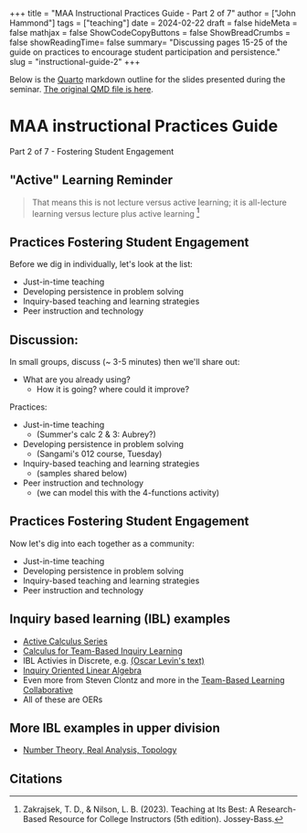 +++
title = "MAA Instructional Practices Guide - Part 2 of 7"
author = ["John Hammond"]
tags = ["teaching"]
date = 2024-02-22
draft = false
hideMeta = false
mathjax = false
ShowCodeCopyButtons = false
ShowBreadCrumbs = false
showReadingTime= false
summary= "Discussing pages 15-25 of the guide on practices to encourage student participation and persistence."
slug = "instructional-guide-2"
+++


Below is the [Quarto](https://quarto.org) markdown outline for the slides presented during the seminar. [The original QMD file is here](./InstructionalGuide2.qmd).  

# MAA instructional Practices Guide
Part 2 of 7 - Fostering Student Engagement

## "Active" Learning Reminder

> That means this is not lecture versus active learning; it is all-lecture learning versus lecture plus active learning
[^2]

[^2]:Zakrajsek, T. D., & Nilson, L. B. (2023). Teaching at Its Best: A Research-Based Resource for College Instructors (5th edition). Jossey-Bass.


## Practices Fostering Student Engagement

Before we dig in individually, let's look at the list: 

- Just-in-time teaching 
- Developing persistence in problem solving
- Inquiry-based teaching and learning strategies
- Peer instruction and technology

## Discussion:

In small groups, discuss (~ 3-5 minutes) then we'll share out:

- What are you already using?  
  - How it is going? where could it improve?


Practices:

- Just-in-time teaching 
  - (Summer's calc 2 & 3:  Aubrey?)
- Developing persistence in problem solving
  - (Sangami's 012 course, Tuesday)
- Inquiry-based teaching and learning strategies
  - (samples shared below)
- Peer instruction and technology
  - (we can model this with the 4-functions activity)

## Practices Fostering Student Engagement

Now let's dig into each together as a community: 

- Just-in-time teaching 
- Developing persistence in problem solving
- Inquiry-based teaching and learning strategies
- Peer instruction and technology

## Inquiry based learning (IBL) examples 

- [Active Calculus Series](https://activecalculus.org)
- [Calculus for Team-Based Inquiry Learning](https://teambasedinquirylearning.github.io/calculus/2024e/frontmatter.html)
- IBL Activies in Discrete, e.g. [(Oscar Levin's text)](https://discrete.openmathbooks.org/dmoi3/ch_sequences.html)
- [Inquiry Oriented Linear Algebra](https://iola.math.vt.edu)
- Even more from Steven Clontz and more in the [Team-Based Learning Collaborative](https://sites.google.com/southalabama.edu/tbil/)
- All of these are OERs

## More IBL examples in upper division

- [Number Theory, Real Analysis, Topology](https://web.ma.utexas.edu/ibl/courses.html)

## Citations
